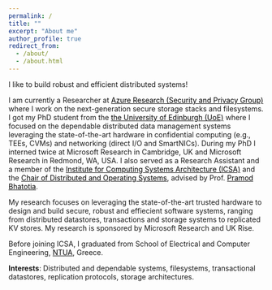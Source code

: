 ```yaml
---
permalink: /
title: ""
excerpt: "About me"
author_profile: true
redirect_from: 
  - /about/
  - /about.html
--- 
```


I like to build robust and efficient distributed systems!

I am currently a Researcher at [<span style="color:black">Azure Research (Security and Privacy Group)</span>](https://www.microsoft.com/en-us/research/group/azure-security-privacy/) where I work on the next-generation secure storage stacks and filesystems. I got my PhD student from the [<span style="color:black">the University of Edinburgh (UoE)</span>](https://www.ed.ac.uk/) where I focused on the dependable distributed data management systems leveraging the state-of-the-art hardware in confidential computing (e.g., TEEs, CVMs) and networking (direct I/O and SmartNICs). During my PhD I interned twice at Microsoft Research in Cambridge, UK and Microsoft Research in Redmond, WA, USA. I also served as a Research Assistant and a member of the [<span style="color:black">Institute for Computing Systems Architecture (ICSA)</span>](http://web.inf.ed.ac.uk/icsa) and the [<span style="color:black"> Chair of Distributed and Operating Systems</span>](https://dse.in.tum.de/team/), advised by Prof. [<span style="color:black">Pramod Bhatotia</span>](http://homepages.inf.ed.ac.uk/pbhatoti/). 

My research focuses on leveraging the state-of-the-art trusted hardware to design and build secure, robust and effiecient software systems, ranging from distributed datastores, transactions and storage systems to replicated KV stores. My research is sponsored by Microsoft Research and UK Rise.

Before joining ICSA, I graduated from School of Electrical and Computer Engineering, [<span style="color:black">NTUA</span>](https://www.ntua.gr/en/), Greece.

**Interests**: Distributed and dependable systems, filesystems, transactional datastores, replication protocols, storage architectures.
